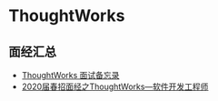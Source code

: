 # ThoughtWorks  

## 面经汇总  

- [ThoughtWorks 面试备忘录](https://www.cnblogs.com/platobeing/p/3735483.html)  
- [2020届春招面经之ThoughtWorks—软件开发工程师](https://www.nowcoder.com/discuss/395229?type=0&order=0&pos=3&page=1)  